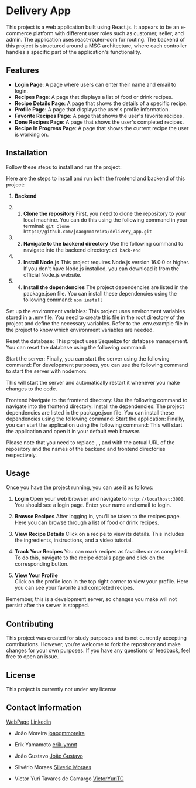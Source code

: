 # Delivery App

This project is a web application built using React.js. It appears to be an e-commerce platform with different user roles such as customer, seller, and admin. The application uses react-router-dom for routing.
The backend of this project is structured around a MSC architecture, where each controller handles a specific part of the application's functionality.

## Features

- **Login Page**: A page where users can enter their name and email to login.
- **Recipes Page**: A page that displays a list of food or drink recipes.
- **Recipe Details Page**: A page that shows the details of a specific recipe.
- **Profile Page**: A page that displays the user's profile information.
- **Favorite Recipes Page**: A page that shows the user's favorite recipes.
- **Done Recipes Page**: A page that shows the user's completed recipes.
- **Recipe In Progress Page**: A page that shows the current recipe the user is working on.

## Installation

Follow these steps to install and run the project:

Here are the steps to install and run both the frontend and backend of this project:

1. **Backend**

1. 1. **Clone the repository**
      First, you need to clone the repository to your local machine. You can do this using the following command in your terminal:
      `git clone https://github.com/joaogmmoreira/delivery_app.git`

1. 2. **Navigate to the backend directory**
      Use the following command to navigate into the backend directory:
      `cd back-end`

1. 3. **Install Node.js**
      This project requires Node.js version 16.0.0 or higher. If you don't have Node.js installed, you can download it from the official Node.js website.

1. 4. **Install the dependencies**
      The project dependencies are listed in the package.json file. You can install these dependencies using the following command:
      `npm install`

Set up the environment variables: This project uses environment variables stored in a .env file. You need to create this file in the root directory of the project and define the necessary variables. Refer to the .env.example file in the project to know which environment variables are needed.

Reset the database: This project uses Sequelize for database management. You can reset the database using the following command:

Start the server: Finally, you can start the server using the following command:
For development purposes, you can use the following command to start the server with nodemon:

This will start the server and automatically restart it whenever you make changes to the code.

Frontend
Navigate to the frontend directory: Use the following command to navigate into the frontend directory:
Install the dependencies: The project dependencies are listed in the package.json file. You can install these dependencies using the following command:
Start the application: Finally, you can start the application using the following command:
This will start the application and open it in your default web browser.

Please note that you need to replace <repository-url>, <backend-directory>, and <frontend-directory> with the actual URL of the repository and the names of the backend and frontend directories respectively.

## Usage

Once you have the project running, you can use it as follows:

1. **Login**
   Open your web browser and navigate to `http://localhost:3000`. You should see a login page. Enter your name and email to login.

2. **Browse Recipes**
   After logging in, you'll be taken to the recipes page. Here you can browse through a list of food or drink recipes.

3. **View Recipe Details**
   Click on a recipe to view its details. This includes the ingredients, instructions, and a video tutorial.

4. **Track Your Recipes**
   You can mark recipes as favorites or as completed. To do this, navigate to the recipe details page and click on the corresponding button.

5. **View Your Profile**  
   Click on the profile icon in the top right corner to view your profile. Here you can see your favorite and completed recipes.

Remember, this is a development server, so changes you make will not persist after the server is stopped.

## Contributing

This project was created for study purposes and is not currently accepting contributions. However, you're welcome to fork the repository and make changes for your own purposes. If you have any questions or feedback, feel free to open an issue.

## License

This project is currently not under any license

## Contact Information

[WebPage](https://www.joaomoreira.net/)
[Linkedin](https://www.linkedin.com/in/joao-moreira-dev/)

- João Moreira
  [joaogmmoreira](https://github.com/joaogmmoreira)

- Erik Yamamoto
  [erik-ymmt](https://github.com/erik-ymmt)

- João Gustavo
  [João Gustavo](https://github.com/Joaogustavo789)

- Silvério Moraes
  [Silverio Moraes](https://github.com/SilverioMoraes)

- Victor Yuri Tavares de Camargo
  [VictorYuriTC](https://github.com/VictorYuriTC)
